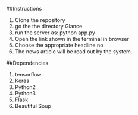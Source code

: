 ##Instructions

1. Clone the repository
2. go the the directory Glance
3. run the server as: python app.py
4. Open the link shown in the terminal in browser
5. Choose the appropriate headline no
6. The news article will be read out by the system.

##Dependencies

1. tensorflow
2. Keras
3. Python2
4. Python3
5. Flask
5. Beautiful Soup

